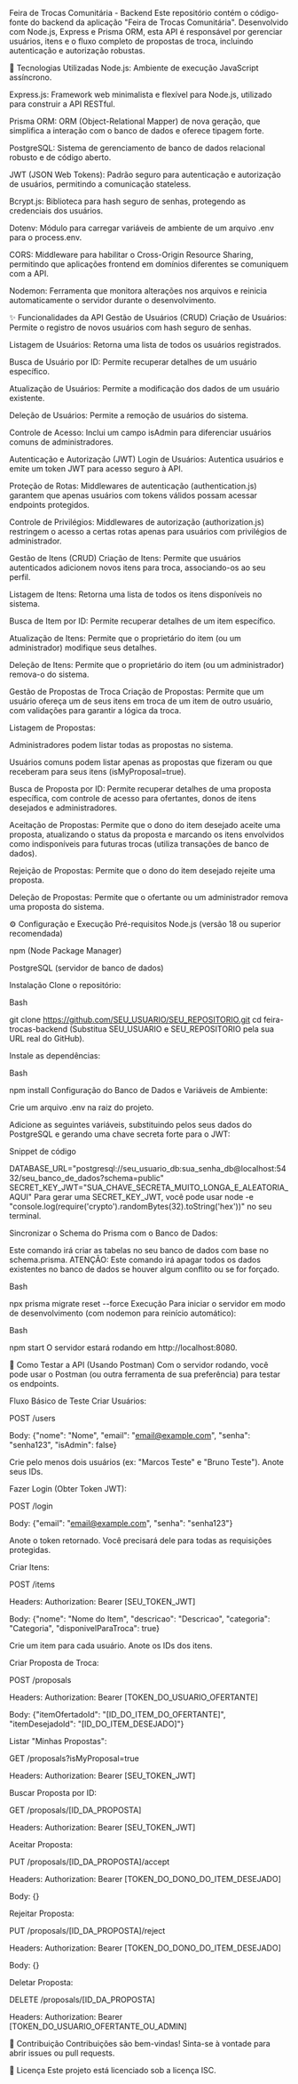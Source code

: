 Feira de Trocas Comunitária - Backend
Este repositório contém o código-fonte do backend da aplicação "Feira de Trocas Comunitária". Desenvolvido com Node.js, Express e Prisma ORM, esta API é responsável por gerenciar usuários, itens e o fluxo completo de propostas de troca, incluindo autenticação e autorização robustas.

🚀 Tecnologias Utilizadas
Node.js: Ambiente de execução JavaScript assíncrono.

Express.js: Framework web minimalista e flexível para Node.js, utilizado para construir a API RESTful.

Prisma ORM: ORM (Object-Relational Mapper) de nova geração, que simplifica a interação com o banco de dados e oferece tipagem forte.

PostgreSQL: Sistema de gerenciamento de banco de dados relacional robusto e de código aberto.

JWT (JSON Web Tokens): Padrão seguro para autenticação e autorização de usuários, permitindo a comunicação stateless.

Bcrypt.js: Biblioteca para hash seguro de senhas, protegendo as credenciais dos usuários.

Dotenv: Módulo para carregar variáveis de ambiente de um arquivo .env para o process.env.

CORS: Middleware para habilitar o Cross-Origin Resource Sharing, permitindo que aplicações frontend em domínios diferentes se comuniquem com a API.

Nodemon: Ferramenta que monitora alterações nos arquivos e reinicia automaticamente o servidor durante o desenvolvimento.

✨ Funcionalidades da API
Gestão de Usuários (CRUD)
Criação de Usuários: Permite o registro de novos usuários com hash seguro de senhas.

Listagem de Usuários: Retorna uma lista de todos os usuários registrados.

Busca de Usuário por ID: Permite recuperar detalhes de um usuário específico.

Atualização de Usuários: Permite a modificação dos dados de um usuário existente.

Deleção de Usuários: Permite a remoção de usuários do sistema.

Controle de Acesso: Inclui um campo isAdmin para diferenciar usuários comuns de administradores.

Autenticação e Autorização (JWT)
Login de Usuários: Autentica usuários e emite um token JWT para acesso seguro à API.

Proteção de Rotas: Middlewares de autenticação (authentication.js) garantem que apenas usuários com tokens válidos possam acessar endpoints protegidos.

Controle de Privilégios: Middlewares de autorização (authorization.js) restringem o acesso a certas rotas apenas para usuários com privilégios de administrador.

Gestão de Itens (CRUD)
Criação de Itens: Permite que usuários autenticados adicionem novos itens para troca, associando-os ao seu perfil.

Listagem de Itens: Retorna uma lista de todos os itens disponíveis no sistema.

Busca de Item por ID: Permite recuperar detalhes de um item específico.

Atualização de Itens: Permite que o proprietário do item (ou um administrador) modifique seus detalhes.

Deleção de Itens: Permite que o proprietário do item (ou um administrador) remova-o do sistema.

Gestão de Propostas de Troca
Criação de Propostas: Permite que um usuário ofereça um de seus itens em troca de um item de outro usuário, com validações para garantir a lógica da troca.

Listagem de Propostas:

Administradores podem listar todas as propostas no sistema.

Usuários comuns podem listar apenas as propostas que fizeram ou que receberam para seus itens (isMyProposal=true).

Busca de Proposta por ID: Permite recuperar detalhes de uma proposta específica, com controle de acesso para ofertantes, donos de itens desejados e administradores.

Aceitação de Propostas: Permite que o dono do item desejado aceite uma proposta, atualizando o status da proposta e marcando os itens envolvidos como indisponíveis para futuras trocas (utiliza transações de banco de dados).

Rejeição de Propostas: Permite que o dono do item desejado rejeite uma proposta.

Deleção de Propostas: Permite que o ofertante ou um administrador remova uma proposta do sistema.

⚙️ Configuração e Execução
Pré-requisitos
Node.js (versão 18 ou superior recomendada)

npm (Node Package Manager)

PostgreSQL (servidor de banco de dados)

Instalação
Clone o repositório:

Bash

git clone https://github.com/SEU_USUARIO/SEU_REPOSITORIO.git
cd feira-trocas-backend
(Substitua SEU_USUARIO e SEU_REPOSITORIO pela sua URL real do GitHub).

Instale as dependências:

Bash

npm install
Configuração do Banco de Dados e Variáveis de Ambiente:

Crie um arquivo .env na raiz do projeto.

Adicione as seguintes variáveis, substituindo pelos seus dados do PostgreSQL e gerando uma chave secreta forte para o JWT:

Snippet de código

DATABASE_URL="postgresql://seu_usuario_db:sua_senha_db@localhost:5432/seu_banco_de_dados?schema=public"
SECRET_KEY_JWT="SUA_CHAVE_SECRETA_MUITO_LONGA_E_ALEATORIA_AQUI"
Para gerar uma SECRET_KEY_JWT, você pode usar node -e "console.log(require('crypto').randomBytes(32).toString('hex'))" no seu terminal.

Sincronizar o Schema do Prisma com o Banco de Dados:

Este comando irá criar as tabelas no seu banco de dados com base no schema.prisma. ATENÇÃO: Este comando irá apagar todos os dados existentes no banco de dados se houver algum conflito ou se for forçado.

Bash

npx prisma migrate reset --force
Execução
Para iniciar o servidor em modo de desenvolvimento (com nodemon para reinício automático):

Bash

npm start
O servidor estará rodando em http://localhost:8080.

🧪 Como Testar a API (Usando Postman)
Com o servidor rodando, você pode usar o Postman (ou outra ferramenta de sua preferência) para testar os endpoints.

Fluxo Básico de Teste
Criar Usuários:

POST /users

Body: {"nome": "Nome", "email": "email@example.com", "senha": "senha123", "isAdmin": false}

Crie pelo menos dois usuários (ex: "Marcos Teste" e "Bruno Teste"). Anote seus IDs.

Fazer Login (Obter Token JWT):

POST /login

Body: {"email": "email@example.com", "senha": "senha123"}

Anote o token retornado. Você precisará dele para todas as requisições protegidas.

Criar Itens:

POST /items

Headers: Authorization: Bearer [SEU_TOKEN_JWT]

Body: {"nome": "Nome do Item", "descricao": "Descricao", "categoria": "Categoria", "disponivelParaTroca": true}

Crie um item para cada usuário. Anote os IDs dos itens.

Criar Proposta de Troca:

POST /proposals

Headers: Authorization: Bearer [TOKEN_DO_USUARIO_OFERTANTE]

Body: {"itemOfertadoId": "[ID_DO_ITEM_DO_OFERTANTE]", "itemDesejadoId": "[ID_DO_ITEM_DESEJADO]"}

Listar "Minhas Propostas":

GET /proposals?isMyProposal=true

Headers: Authorization: Bearer [SEU_TOKEN_JWT]

Buscar Proposta por ID:

GET /proposals/[ID_DA_PROPOSTA]

Headers: Authorization: Bearer [SEU_TOKEN_JWT]

Aceitar Proposta:

PUT /proposals/[ID_DA_PROPOSTA]/accept

Headers: Authorization: Bearer [TOKEN_DO_DONO_DO_ITEM_DESEJADO]

Body: {}

Rejeitar Proposta:

PUT /proposals/[ID_DA_PROPOSTA]/reject

Headers: Authorization: Bearer [TOKEN_DO_DONO_DO_ITEM_DESEJADO]

Body: {}

Deletar Proposta:

DELETE /proposals/[ID_DA_PROPOSTA]

Headers: Authorization: Bearer [TOKEN_DO_USUARIO_OFERTANTE_OU_ADMIN]

🤝 Contribuição
Contribuições são bem-vindas! Sinta-se à vontade para abrir issues ou pull requests.

📄 Licença
Este projeto está licenciado sob a licença ISC.